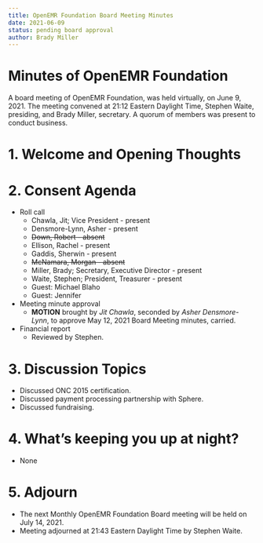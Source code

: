 ```yaml
---
title: OpenEMR Foundation Board Meeting Minutes
date: 2021-06-09
status: pending board approval
author: Brady Miller
---
```


# Minutes of OpenEMR Foundation

A board meeting of OpenEMR Foundation, was held virtually, on June 9, 2021. The meeting
convened at 21:12 Eastern Daylight Time, Stephen Waite, presiding, and Brady Miller,
secretary. A quorum of members was present to conduct business.

# 1. Welcome and Opening Thoughts

# 2. Consent Agenda
  - Roll call
    - Chawla, Jit; Vice President - present
    - Densmore-Lynn, Asher - present
    - ~~Down, Robert - absent~~
    - Ellison, Rachel - present
    - Gaddis, Sherwin - present
    - ~~McNamara, Morgan - absent~~
    - Miller, Brady; Secretary, Executive Director - present
    - Waite, Stephen; President, Treasurer - present
    - Guest: Michael Blaho
    - Guest: Jennifer
  - Meeting minute approval
    - **MOTION** brought by _Jit Chawla_, seconded by _Asher Densmore-Lynn_, to approve May 12, 2021 Board Meeting minutes, carried.
  - Financial report
    - Reviewed by Stephen.

# 3. Discussion Topics
  - Discussed ONC 2015 certification.
  - Discussed payment processing partnership with Sphere.
  - Discussed fundraising.

# 4. What’s keeping you up at night?
  - None

# 5. Adjourn
  - The next Monthly OpenEMR Foundation Board meeting will be held on July 14, 2021.
  - Meeting adjourned at 21:43 Eastern Daylight Time by Stephen Waite.
